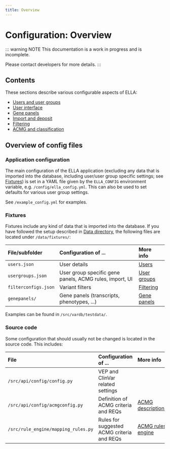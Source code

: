 ```yaml
---
title: Overview
---
```


# Configuration: Overview

::: warning NOTE
This documentation is a work in progress and is incomplete.

Please contact developers for more details.
:::

## Contents

These sections describe various configurable aspects of ELLA:

- [Users and user groups](/technical/users.md)
- [User interface](/technical/uioptions.md)
- [Gene panels](/technical/genepanels.md)
- [Import and deposit](/technical/import.md)
- [Filtering](/technical/filtering.md)
- [ACMG and classification](/technical/acmg.md)


## Overview of config files

### Application configuration

The main configuration of the ELLA application (excluding any data that is imported into the database, including user/user group specific settings; see [Fixtures](#fixtures)) is set in a YAML file given by the `ELLA_CONFIG` environment variable, e.g. `/config/ella_config.yml`. This can also be used to set defaults for various user group settings.

See `/example_config.yml` for examples. 

### Fixtures

Fixtures include any kind of data that is imported into the database. If you have followed the setup described in [Data directory](/technical/production.html#data-directory), the following files are located under `/data/fixtures/`:

File/subfolder | Configuration of ... | More info
:--|:--|:--
`users.json` | User details | [Users](/technical/users.html#users-and-passwords)
`usergroups.json`| User group specific gene panels, ACMG rules, import, UI | [User groups](/technical/users.html#user-groups)
`filterconfigs.json` | Variant filters | [Filtering](/technical/filtering.html)
`genepanels/` | Gene panels (transcripts, phenotypes, ...) | [Gene panels](/technical/genepanels.html)

Examples can be found in `/src/vardb/testdata/`.

### Source code

Some configuration that should usually not be changed is located in the source code. This includes: 

File | Configuration of ... | More info
:--|:--|:--
`/src/api/config/config.py` | VEP and ClinVar related settings | []()
`/src/api/config/acmgconfig.py` | Definition of ACMG criteria and REQs | [ACMG descriptions](/technical/acmg.html#acmg-descriptions)
`/src/rule_engine/mapping_rules.py` | Rules for suggested ACMG criteria and REQs | [ACMG rules engine](/technical/acmg.html#acmg-rules-engine)